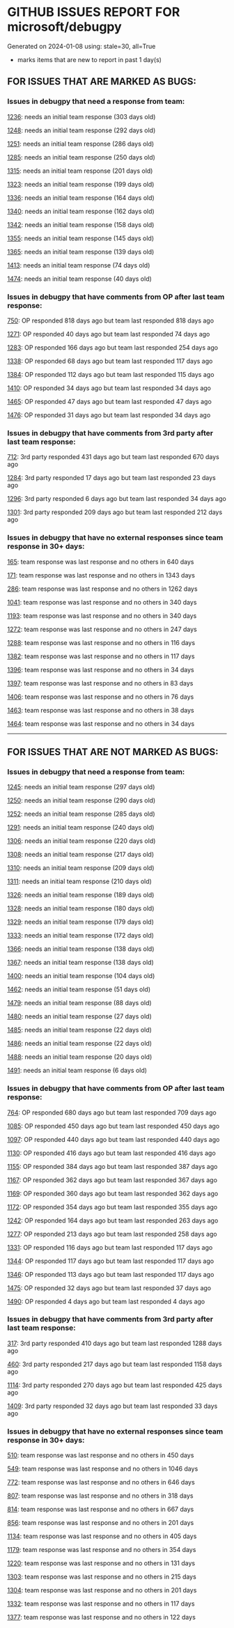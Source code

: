 
# GITHUB ISSUES REPORT FOR microsoft/debugpy


Generated on 2024-01-08 using: stale=30, all=True


* marks items that are new to report in past 1 day(s)


## FOR ISSUES THAT ARE MARKED AS BUGS:


### Issues in debugpy that need a response from team:


  [1236](https://github.com/microsoft/debugpy/issues/1236 "Local and global variables are not available in list comprehensions in the debug console"): needs an initial team response (303 days old)

  [1248](https://github.com/microsoft/debugpy/issues/1248 "User Uncaught Exceptions fails on imports"): needs an initial team response (292 days old)

  [1251](https://github.com/microsoft/debugpy/issues/1251 "Python 3.11 reports frozen modules warning despite passing during startup"): needs an initial team response (286 days old)

  [1285](https://github.com/microsoft/debugpy/issues/1285 "Terminal cuts off long strings when debugging"): needs an initial team response (250 days old)

  [1315](https://github.com/microsoft/debugpy/issues/1315 "Debugging Django in Docker container with VS Code doesn't engage debug inspector"): needs an initial team response (201 days old)

  [1323](https://github.com/microsoft/debugpy/issues/1323 "Commit 5601342 breaks test_attach_pid_client tests on Python 3.11"): needs an initial team response (199 days old)

  [1336](https://github.com/microsoft/debugpy/issues/1336 "VSCode sometimes stuck on breakpoint when debugging an embedded interpreter"): needs an initial team response (164 days old)

  [1340](https://github.com/microsoft/debugpy/issues/1340 "Generic class using ParamSpec raises TypeError in Python < 3.10, with User Uncaught Exceptions + justMyCode: false"): needs an initial team response (162 days old)

  [1342](https://github.com/microsoft/debugpy/issues/1342 "Can not debug multiprocess code with streamlit"): needs an initial team response (158 days old)

  [1355](https://github.com/microsoft/debugpy/issues/1355 "Pytest debugger isn't compatible with vscode+playwright"): needs an initial team response (145 days old)

  [1365](https://github.com/microsoft/debugpy/issues/1365 "attach_to_pid() does not work with lazy imports (PEP 690)"): needs an initial team response (139 days old)

  [1413](https://github.com/microsoft/debugpy/issues/1413 "Attach function doesn't work with ubuntu 22.04"): needs an initial team response (74 days old)

  [1474](https://github.com/microsoft/debugpy/issues/1474 "Can't see libraries in stack trace even with &quot;justMyCode&quot;: false"): needs an initial team response (40 days old)

### Issues in debugpy that have comments from OP after last team response:


  [750](https://github.com/microsoft/debugpy/issues/750 "Support PEP 582 (__pypackages__) for just-my-code and user-uncaught exceptions"): OP responded 818 days ago but team last responded 818 days ago

  [1271](https://github.com/microsoft/debugpy/issues/1271 "Timeout while using vscode debugger with any program which spawns a process"): OP responded 40 days ago but team last responded 74 days ago

  [1283](https://github.com/microsoft/debugpy/issues/1283 "Python Debugger stops in first few seconds without output"): OP responded 166 days ago but team last responded 254 days ago

  [1338](https://github.com/microsoft/debugpy/issues/1338 "Debugpy Server Disconnects Unexpectedly when Inspecting Variable"): OP responded 68 days ago but team last responded 117 days ago

  [1384](https://github.com/microsoft/debugpy/issues/1384 "Cannot run Debugger on macOS (pydev debugger: critical: unable to get real case for file. Details:)"): OP responded 112 days ago but team last responded 115 days ago

  [1410](https://github.com/microsoft/debugpy/issues/1410 "How to make debugpy respect custom eval frame functions?"): OP responded 34 days ago but team last responded 34 days ago

  [1465](https://github.com/microsoft/debugpy/issues/1465 "Cannot attach Python debugger to debugpy within a future inside Docker container"): OP responded 47 days ago but team last responded 47 days ago

  [1476](https://github.com/microsoft/debugpy/issues/1476 "Python3.12 Unable to attach to PID (Jupyter python process)"): OP responded 31 days ago but team last responded 34 days ago

### Issues in debugpy that have comments from 3rd party after last team response:


  [712](https://github.com/microsoft/debugpy/issues/712 "notification like &quot;Failed launch debugger for child process xxxx&quot;."): 3rd party responded 431 days ago but team last responded 670 days ago

  [1284](https://github.com/microsoft/debugpy/issues/1284 "Debugging under python 3.11 will skip the breakpoint"): 3rd party responded 17 days ago but team last responded 23 days ago

  [1296](https://github.com/microsoft/debugpy/issues/1296 "Debugpy unable to start Flask server"): 3rd party responded 6 days ago but team last responded 34 days ago

  [1301](https://github.com/microsoft/debugpy/issues/1301 "Path mappings not working with mixed windows-style/linux path slash"): 3rd party responded 209 days ago but team last responded 212 days ago

### Issues in debugpy that have no external responses since team response in 30+ days:


  [165](https://github.com/microsoft/debugpy/issues/165 "Entry points aren't being found while test debugging"): team response was last response and no others in 640 days

  [171](https://github.com/microsoft/debugpy/issues/171 "Ctrl+C causes KeyboardInterrupt inside pydevd"): team response was last response and no others in 1343 days

  [286](https://github.com/microsoft/debugpy/issues/286 "Attach to local process assumes i386 architecture? "): team response was last response and no others in 1262 days

  [1041](https://github.com/microsoft/debugpy/issues/1041 "Breakpoints on secondary threads don't trigger when using PyQt5"): team response was last response and no others in 340 days

  [1193](https://github.com/microsoft/debugpy/issues/1193 "Debug crashes when running a Python2 subprocess"): team response was last response and no others in 340 days

  [1272](https://github.com/microsoft/debugpy/issues/1272 "When using debugger in remote environment it hangs and never successfully breaks when reaching a breakpoint"): team response was last response and no others in 247 days

  [1288](https://github.com/microsoft/debugpy/issues/1288 "Can't debug if project resides in folder whose name contains special characters"): team response was last response and no others in 116 days

  [1382](https://github.com/microsoft/debugpy/issues/1382 "Python debugger frozen eternall with poetry env"): team response was last response and no others in 117 days

  [1396](https://github.com/microsoft/debugpy/issues/1396 "Cannot run Debugpy - ms-python.debugpy CANNOT USE these API proposals (Macos M1)"): team response was last response and no others in 34 days

  [1397](https://github.com/microsoft/debugpy/issues/1397 "Can't use debugpy in macos/vscode. Immediately Finishes (CANNOT USE these API proposals 'portsAttributes')"): team response was last response and no others in 83 days

  [1406](https://github.com/microsoft/debugpy/issues/1406 "IORedirector doesn't behave like IOBase causing problems interacting with stdout and stderr"): team response was last response and no others in 76 days

  [1463](https://github.com/microsoft/debugpy/issues/1463 "Timeout waiting for debugger connection to running pythonnet process"): team response was last response and no others in 38 days

  [1464](https://github.com/microsoft/debugpy/issues/1464 "remote vscode attach process pid failed"): team response was last response and no others in 34 days

---

## FOR ISSUES THAT ARE NOT MARKED AS BUGS:


### Issues in debugpy that need a response from team:


  [1245](https://github.com/microsoft/debugpy/issues/1245 "Don't collapse nested lists/tuples into ... in debugger | make debugging more like PyCharm"): needs an initial team response (297 days old)

  [1250](https://github.com/microsoft/debugpy/issues/1250 "Debugging code with `pexpect.spawn` is taking 5s longer  "): needs an initial team response (290 days old)

  [1252](https://github.com/microsoft/debugpy/issues/1252 "[Feature request] Support connect to ipv6 address"): needs an initial team response (285 days old)

  [1291](https://github.com/microsoft/debugpy/issues/1291 "Add debugger data breakpoints"): needs an initial team response (240 days old)

  [1306](https://github.com/microsoft/debugpy/issues/1306 "Option to not consider SystemExit as an uncaught exception"): needs an initial team response (220 days old)

  [1308](https://github.com/microsoft/debugpy/issues/1308 "remote debug port stucks upon `nc -z` but `nc` works"): needs an initial team response (217 days old)

  [1310](https://github.com/microsoft/debugpy/issues/1310 "Variables pane stuck loading"): needs an initial team response (209 days old)

  [1311](https://github.com/microsoft/debugpy/issues/1311 "Support debugging console scripts from launch.json"): needs an initial team response (210 days old)

  [1326](https://github.com/microsoft/debugpy/issues/1326 "`log message` support the `=` of f string to display both the expression text and its value?"): needs an initial team response (189 days old)

  [1328](https://github.com/microsoft/debugpy/issues/1328 "View thread state in debugger without breakpoints"): needs an initial team response (180 days old)

  [1329](https://github.com/microsoft/debugpy/issues/1329 "Support for step back"): needs an initial team response (179 days old)

  [1333](https://github.com/microsoft/debugpy/issues/1333 "Release debugpy source as tar.gz instead of zip"): needs an initial team response (172 days old)

  [1366](https://github.com/microsoft/debugpy/issues/1366 "Support DAP's `hitBreakpointIds`"): needs an initial team response (138 days old)

  [1367](https://github.com/microsoft/debugpy/issues/1367 "Make breakpoints' `adjust_line` configurable"): needs an initial team response (138 days old)

  [1400](https://github.com/microsoft/debugpy/issues/1400 "Debugging Panel Apps written as IPython Notebook in VSCode"): needs an initial team response (104 days old)

  [1462](https://github.com/microsoft/debugpy/issues/1462 "test_attach_pid_client fail on Linux"): needs an initial team response (51 days old)

  [1479](https://github.com/microsoft/debugpy/issues/1479 "Can't expand Numpy array to view its elements"): needs an initial team response (88 days old)

  [1480](https://github.com/microsoft/debugpy/issues/1480 "Undocumented gdb Version (> 11.1) Requirements for Python Attach Mode "): needs an initial team response (27 days old)

  [1485](https://github.com/microsoft/debugpy/issues/1485 "Bug while debugging list comprehension (01)"): needs an initial team response (22 days old)

  [1486](https://github.com/microsoft/debugpy/issues/1486 "Bug while debugging list comprehension (02)"): needs an initial team response (22 days old)

  [1488](https://github.com/microsoft/debugpy/issues/1488 "Add PyQt6 and PySide6 support for python debugger to avoid import errors and fix breakpoint issue"): needs an initial team response (20 days old)

  [1491](https://github.com/microsoft/debugpy/issues/1491 "debug python with docker-compose cannot hit breakpoint"): needs an initial team response (6 days old)

### Issues in debugpy that have comments from OP after last team response:


  [764](https://github.com/microsoft/debugpy/issues/764 "Problems with python in VSC, eg. not working logs and pathlib and importlib.util"): OP responded 680 days ago but team last responded 709 days ago

  [1085](https://github.com/microsoft/debugpy/issues/1085 "Return scope metadata on ScopesRequest"): OP responded 450 days ago but team last responded 450 days ago

  [1097](https://github.com/microsoft/debugpy/issues/1097 "debugpy.configure(python=) is not properly documented"): OP responded 440 days ago but team last responded 440 days ago

  [1130](https://github.com/microsoft/debugpy/issues/1130 "Allow server to configure its root"): OP responded 416 days ago but team last responded 416 days ago

  [1155](https://github.com/microsoft/debugpy/issues/1155 "Python debugger breaks on caught exception within a decorator and context manager"): OP responded 384 days ago but team last responded 387 days ago

  [1167](https://github.com/microsoft/debugpy/issues/1167 "Debugging support lazy variables"): OP responded 362 days ago but team last responded 367 days ago

  [1169](https://github.com/microsoft/debugpy/issues/1169 "Missing examples of configurations"): OP responded 360 days ago but team last responded 362 days ago

  [1172](https://github.com/microsoft/debugpy/issues/1172 "atexit not respected in subprocess.Popen"): OP responded 354 days ago but team last responded 355 days ago

  [1242](https://github.com/microsoft/debugpy/issues/1242 "1.6.6: pytest is failing"): OP responded 164 days ago but team last responded 263 days ago

  [1277](https://github.com/microsoft/debugpy/issues/1277 "Breakpoint not working in Odoo with multiple workers (gevent)"): OP responded 213 days ago but team last responded 258 days ago

  [1331](https://github.com/microsoft/debugpy/issues/1331 "`justMyCode` is too broad, allow some chosen libraries and hide the rest"): OP responded 116 days ago but team last responded 117 days ago

  [1344](https://github.com/microsoft/debugpy/issues/1344 "Auto-spawn IDE on breakpoint()"): OP responded 117 days ago but team last responded 117 days ago

  [1346](https://github.com/microsoft/debugpy/issues/1346 "Using rich.print() instead of print() in (evaluate in) debug console"): OP responded 113 days ago but team last responded 117 days ago

  [1475](https://github.com/microsoft/debugpy/issues/1475 "Multi-thread debugging, the main thread is suspended, the child thread can not be suspended? "): OP responded 32 days ago but team last responded 37 days ago

  [1490](https://github.com/microsoft/debugpy/issues/1490 "Several flask tests fail with Python 3.12"): OP responded 4 days ago but team last responded 4 days ago

### Issues in debugpy that have comments from 3rd party after last team response:


  [317](https://github.com/microsoft/debugpy/issues/317 "Make variable order for dict keys configurable"): 3rd party responded 410 days ago but team last responded 1288 days ago

  [460](https://github.com/microsoft/debugpy/issues/460 "Repeated debugpy.listen() calls should be an error"): 3rd party responded 217 days ago but team last responded 1158 days ago

  [1114](https://github.com/microsoft/debugpy/issues/1114 "Display Python asyncio Tasks in VS Code Debugger"): 3rd party responded 270 days ago but team last responded 425 days ago

  [1409](https://github.com/microsoft/debugpy/issues/1409 "Debug console shows too much detail and too little data information "): 3rd party responded 32 days ago but team last responded 33 days ago

### Issues in debugpy that have no external responses since team response in 30+ days:


  [510](https://github.com/microsoft/debugpy/issues/510 "Stop at breakpoints during evaluate request (recursive debugging)"): team response was last response and no others in 450 days

  [549](https://github.com/microsoft/debugpy/issues/549 "timeout or cancelling of debugpy.connect call"): team response was last response and no others in 1046 days

  [772](https://github.com/microsoft/debugpy/issues/772 "CXXABI requirement"): team response was last response and no others in 646 days

  [807](https://github.com/microsoft/debugpy/issues/807 "Gracefully handle debugpy.listen() in subprocesses"): team response was last response and no others in 318 days

  [814](https://github.com/microsoft/debugpy/issues/814 "Provide a way to notify users of where a RecursionError happens"): team response was last response and no others in 667 days

  [856](https://github.com/microsoft/debugpy/issues/856 "update setup.py license field"): team response was last response and no others in 201 days

  [1134](https://github.com/microsoft/debugpy/issues/1134 "async code debugging"): team response was last response and no others in 405 days

  [1179](https://github.com/microsoft/debugpy/issues/1179 "Support DAP variable paging"): team response was last response and no others in 354 days

  [1220](https://github.com/microsoft/debugpy/issues/1220 "Support attach-to-PID on macOS on ARM"): team response was last response and no others in 131 days

  [1303](https://github.com/microsoft/debugpy/issues/1303 "When using python debugging class properties are showed after private and protected members."): team response was last response and no others in 215 days

  [1304](https://github.com/microsoft/debugpy/issues/1304 "Show a warning that we can't debug when &quot;--cov&quot; is in pytestArgs"): team response was last response and no others in 201 days

  [1332](https://github.com/microsoft/debugpy/issues/1332 "Debug variable displays verbose info"): team response was last response and no others in 117 days

  [1377](https://github.com/microsoft/debugpy/issues/1377 "Show Python Process names in debugger"): team response was last response and no others in 122 days
